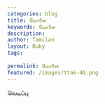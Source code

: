 ```yaml
---
categories: blog
title: மோளை
keywords: மோளை
description: 
author: Tamilan
layout: Ruby
tags: 
 
permalink: மோளை
featured: /images/ttak-48.png
---
```

  
வெடிப்பு  

